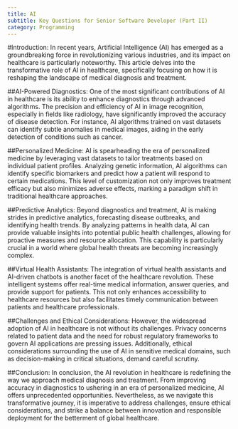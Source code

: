 ```yaml
---
title: AI
subtitle: Key Questions for Senior Software Developer (Part II)
category: Programming
---
```


#Introduction:
In recent years, Artificial Intelligence (AI) has emerged as a groundbreaking force in revolutionizing various industries, and its impact on healthcare is particularly noteworthy. This article delves into the transformative role of AI in healthcare, specifically focusing on how it is reshaping the landscape of medical diagnosis and treatment.

##AI-Powered Diagnostics:
One of the most significant contributions of AI in healthcare is its ability to enhance diagnostics through advanced algorithms. The precision and efficiency of AI in image recognition, especially in fields like radiology, have significantly improved the accuracy of disease detection. For instance, AI algorithms trained on vast datasets can identify subtle anomalies in medical images, aiding in the early detection of conditions such as cancer.

##Personalized Medicine:
AI is spearheading the era of personalized medicine by leveraging vast datasets to tailor treatments based on individual patient profiles. Analyzing genetic information, AI algorithms can identify specific biomarkers and predict how a patient will respond to certain medications. This level of customization not only improves treatment efficacy but also minimizes adverse effects, marking a paradigm shift in traditional healthcare approaches.

##Predictive Analytics:
Beyond diagnostics and treatment, AI is making strides in predictive analytics, forecasting disease outbreaks, and identifying health trends. By analyzing patterns in health data, AI can provide valuable insights into potential public health challenges, allowing for proactive measures and resource allocation. This capability is particularly crucial in a world where global health threats are becoming increasingly complex.

##Virtual Health Assistants:
The integration of virtual health assistants and AI-driven chatbots is another facet of the healthcare revolution. These intelligent systems offer real-time medical information, answer queries, and provide support for patients. This not only enhances accessibility to healthcare resources but also facilitates timely communication between patients and healthcare professionals.

##Challenges and Ethical Considerations:
However, the widespread adoption of AI in healthcare is not without its challenges. Privacy concerns related to patient data and the need for robust regulatory frameworks to govern AI applications are pressing issues. Additionally, ethical considerations surrounding the use of AI in sensitive medical domains, such as decision-making in critical situations, demand careful scrutiny.

##Conclusion:
In conclusion, the AI revolution in healthcare is redefining the way we approach medical diagnosis and treatment. From improving accuracy in diagnostics to ushering in an era of personalized medicine, AI offers unprecedented opportunities. Nevertheless, as we navigate this transformative journey, it is imperative to address challenges, ensure ethical considerations, and strike a balance between innovation and responsible deployment for the betterment of global healthcare.
